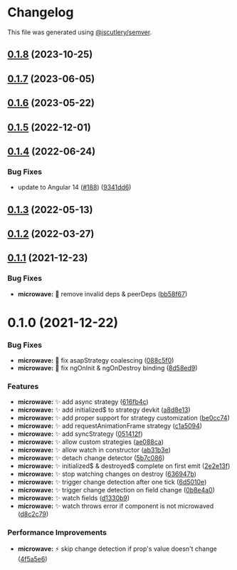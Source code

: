 # Changelog

This file was generated using [@jscutlery/semver](https://github.com/jscutlery/semver).

## [0.1.8](https://github.com/jscutlery/devkit/compare/microwave-0.1.7...microwave-0.1.8) (2023-10-25)



## [0.1.7](https://github.com/jscutlery/devkit/compare/microwave-0.1.6...microwave-0.1.7) (2023-06-05)



## [0.1.6](https://github.com/jscutlery/devkit/compare/microwave-0.1.5...microwave-0.1.6) (2023-05-22)



## [0.1.5](https://github.com/jscutlery/devkit/compare/microwave-0.1.4...microwave-0.1.5) (2022-12-01)



## [0.1.4](https://github.com/jscutlery/devkit/compare/microwave-0.1.3...microwave-0.1.4) (2022-06-24)


### Bug Fixes

* update to Angular 14 ([#188](https://github.com/jscutlery/devkit/issues/188)) ([9341dd6](https://github.com/jscutlery/devkit/commit/9341dd6df516d1c8e6995c8be3ba1589a6effcd5))



## [0.1.3](https://github.com/jscutlery/devkit/compare/microwave-0.1.2...microwave-0.1.3) (2022-05-13)



## [0.1.2](https://github.com/jscutlery/devkit/compare/microwave-0.1.1...microwave-0.1.2) (2022-03-27)



## [0.1.1](https://github.com/jscutlery/devkit/compare/microwave-0.1.0...microwave-0.1.1) (2021-12-23)


### Bug Fixes

* **microwave:** 🐞 remove invalid deps & peerDeps ([bb58f67](https://github.com/jscutlery/devkit/commit/bb58f67cce541d5a52662ba83ad4eb74eeb7b4ad))



# 0.1.0 (2021-12-22)


### Bug Fixes

* **microwave:** 🐞 fix asapStrategy coalescing ([088c5f0](https://github.com/jscutlery/devkit/commit/088c5f0caa06a314fcf4a753d802b9c6f55a7467))
* **microwave:** 🐞 fix ngOnInit & ngOnDestroy binding ([8d58ed9](https://github.com/jscutlery/devkit/commit/8d58ed95895a03e6e019f24971bb9a9e27a2c896))


### Features

* **microwave:** ✨ add async strategy ([616fb4c](https://github.com/jscutlery/devkit/commit/616fb4c004a8b773d9ff415a6494f6a671763b7d))
* **microwave:** ✨ add initialized$ to strategy devkit ([a8d8e13](https://github.com/jscutlery/devkit/commit/a8d8e133bc8b822b18aa8935c25d2aa77a8c78b1))
* **microwave:** ✨ add proper support for strategy customization ([be0cc74](https://github.com/jscutlery/devkit/commit/be0cc74a077422da30800a08668381c2cabdaed6))
* **microwave:** ✨ add requestAnimationFrame strategy ([c1a5094](https://github.com/jscutlery/devkit/commit/c1a5094234baad6a52afe98ec0312b3217388843))
* **microwave:** ✨ add syncStrategy ([051412f](https://github.com/jscutlery/devkit/commit/051412f936f3244c747e5350539601f78a4570ba))
* **microwave:** ✨ allow custom strategies ([ae088ca](https://github.com/jscutlery/devkit/commit/ae088ca424a1cf0ecc4c9dbde95ce8ce68753aa9))
* **microwave:** ✨ allow watch in constructor ([ab31b3e](https://github.com/jscutlery/devkit/commit/ab31b3efb7a83ba6545c729ad707ba447a9cd773))
* **microwave:** ✨ detach change detector ([5b7c086](https://github.com/jscutlery/devkit/commit/5b7c086cbb697f406e8ce7d5645ba01e6cef4f66))
* **microwave:** ✨ initialized$ & destroyed$ complete on first emit ([2e2e13f](https://github.com/jscutlery/devkit/commit/2e2e13f9f455db57b563c39df788ef90dafc67b2))
* **microwave:** ✨ stop watching changes on destroy ([636947b](https://github.com/jscutlery/devkit/commit/636947bd99eb7f2acd75ce2d143ada2109929a29))
* **microwave:** ✨ trigger change detection after one tick ([6d5010e](https://github.com/jscutlery/devkit/commit/6d5010edf1ff369d2bd407a69c41c14998d0fe9d))
* **microwave:** ✨ trigger change detection on field change ([0b8e4a0](https://github.com/jscutlery/devkit/commit/0b8e4a0c23bd864c37aa7460424acb37e97c31a7))
* **microwave:** ✨ watch fields ([d1330b9](https://github.com/jscutlery/devkit/commit/d1330b904fe1453bb2cbaa7be799447e14791653))
* **microwave:** ✨ watch throws error if component is not microwaved ([d8c2c79](https://github.com/jscutlery/devkit/commit/d8c2c795d2ff350b85728b5ba5fd53342e65f2f0))


### Performance Improvements

* **microwave:** ⚡️ skip change detection if prop's value doesn't change ([4f5a5e6](https://github.com/jscutlery/devkit/commit/4f5a5e69e27767e32296b6a58c81cb66020a3d20))
